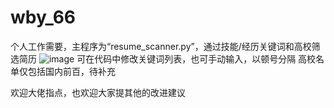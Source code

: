 # wby_66
个人工作需要，主程序为“resume_scanner.py”，通过技能/经历关键词和高校筛选简历
![image](https://github.com/wangbuyao/wby_66/assets/56015087/9ae96ca4-8c88-42b1-9975-6a1366449dca)
可在代码中修改关键词列表，也可手动输入，以顿号分隔
高校名单仅包括国内前百，待补充

欢迎大佬指点，也欢迎大家提其他的改进建议
